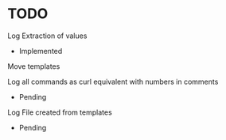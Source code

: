 # TODO

Log Extraction of values
- Implemented

Move templates

Log all commands as curl equivalent with numbers in comments
- Pending

Log File created from templates
- Pending



